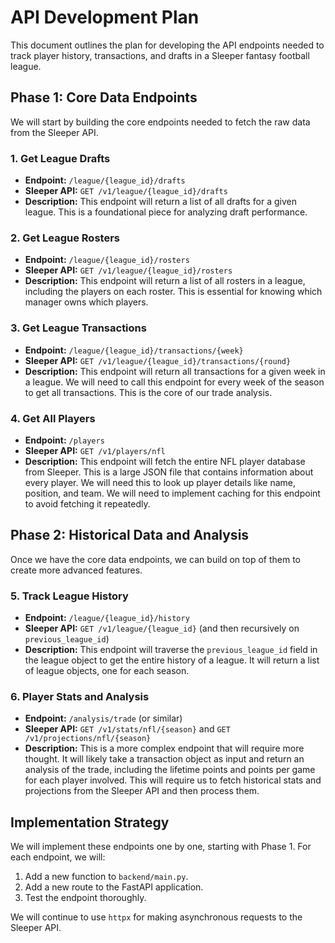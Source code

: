 # API Development Plan

This document outlines the plan for developing the API endpoints needed to track player history, transactions, and drafts in a Sleeper fantasy football league.

## Phase 1: Core Data Endpoints

We will start by building the core endpoints needed to fetch the raw data from the Sleeper API.

### 1. Get League Drafts

*   **Endpoint:** `/league/{league_id}/drafts`
*   **Sleeper API:** `GET /v1/league/{league_id}/drafts`
*   **Description:** This endpoint will return a list of all drafts for a given league. This is a foundational piece for analyzing draft performance.

### 2. Get League Rosters

*   **Endpoint:** `/league/{league_id}/rosters`
*   **Sleeper API:** `GET /v1/league/{league_id}/rosters`
*   **Description:** This endpoint will return a list of all rosters in a league, including the players on each roster. This is essential for knowing which manager owns which players.

### 3. Get League Transactions

*   **Endpoint:** `/league/{league_id}/transactions/{week}`
*   **Sleeper API:** `GET /v1/league/{league_id}/transactions/{round}`
*   **Description:** This endpoint will return all transactions for a given week in a league. We will need to call this endpoint for every week of the season to get all transactions. This is the core of our trade analysis.

### 4. Get All Players

*   **Endpoint:** `/players`
*   **Sleeper API:** `GET /v1/players/nfl`
*   **Description:** This endpoint will fetch the entire NFL player database from Sleeper. This is a large JSON file that contains information about every player. We will need this to look up player details like name, position, and team. We will need to implement caching for this endpoint to avoid fetching it repeatedly.

## Phase 2: Historical Data and Analysis

Once we have the core data endpoints, we can build on top of them to create more advanced features.

### 5. Track League History

*   **Endpoint:** `/league/{league_id}/history`
*   **Sleeper API:** `GET /v1/league/{league_id}` (and then recursively on `previous_league_id`)
*   **Description:** This endpoint will traverse the `previous_league_id` field in the league object to get the entire history of a league. It will return a list of league objects, one for each season.

### 6. Player Stats and Analysis

*   **Endpoint:** `/analysis/trade` (or similar)
*   **Sleeper API:** `GET /v1/stats/nfl/{season}` and `GET /v1/projections/nfl/{season}`
*   **Description:** This is a more complex endpoint that will require more thought. It will likely take a transaction object as input and return an analysis of the trade, including the lifetime points and points per game for each player involved. This will require us to fetch historical stats and projections from the Sleeper API and then process them.

## Implementation Strategy

We will implement these endpoints one by one, starting with Phase 1. For each endpoint, we will:

1.  Add a new function to `backend/main.py`.
2.  Add a new route to the FastAPI application.
3.  Test the endpoint thoroughly.

We will continue to use `httpx` for making asynchronous requests to the Sleeper API.
